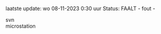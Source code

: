 laatste update: 
wo 08-11-2023  0:30   uur 
Status: FAALT - fout - 
<div class="service R">svn</div><div class="service Y">microstation</div>
